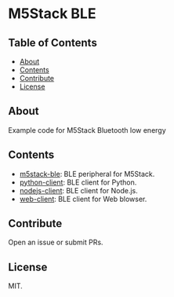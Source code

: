 # M5Stack BLE 

## Table of Contents

* [About](#about)
* [Contents](#contents)
* [Contribute](#contribute)
* [License](#license)

## About

Example code for M5Stack Bluetooth low energy

## Contents

* [m5stack-ble](m5stack-ble/): BLE peripheral for M5Stack. 
* [python-client](python-client/): BLE client for Python.
* [nodejs-client](nodejs-client/): BLE client for Node.js.
* [web-client](web-client/): BLE client for Web blowser.

## Contribute

Open an issue or submit PRs.

## License

MIT.
